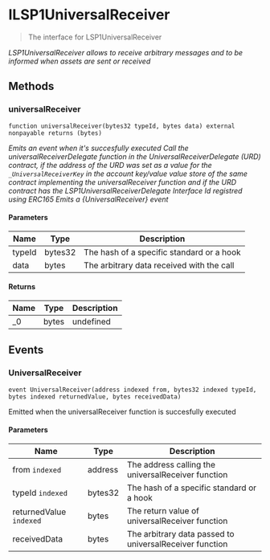 # ILSP1UniversalReceiver



> The interface for LSP1UniversalReceiver



*LSP1UniversalReceiver allows to receive arbitrary messages and to be informed when assets are sent or received*

## Methods

### universalReceiver

```solidity
function universalReceiver(bytes32 typeId, bytes data) external nonpayable returns (bytes)
```



*Emits an event when it&#39;s succesfully executed Call the universalReceiverDelegate function in the UniversalReceiverDelegate (URD) contract, if the address of the URD was set as a value for the `_UniversalReceiverKey` in the account key/value value store of the same contract implementing the universalReceiver function and if the URD contract has the LSP1UniversalReceiverDelegate Interface Id registred using ERC165 Emits a {UniversalReceiver} event*

#### Parameters

| Name | Type | Description |
|---|---|---|
| typeId | bytes32 | The hash of a specific standard or a hook
| data | bytes | The arbitrary data received with the call

#### Returns

| Name | Type | Description |
|---|---|---|
| _0 | bytes | undefined



## Events

### UniversalReceiver

```solidity
event UniversalReceiver(address indexed from, bytes32 indexed typeId, bytes indexed returnedValue, bytes receivedData)
```

Emitted when the universalReceiver function is succesfully executed



#### Parameters

| Name | Type | Description |
|---|---|---|
| from `indexed` | address | The address calling the universalReceiver function |
| typeId `indexed` | bytes32 | The hash of a specific standard or a hook |
| returnedValue `indexed` | bytes | The return value of universalReceiver function |
| receivedData  | bytes | The arbitrary data passed to universalReceiver function |



